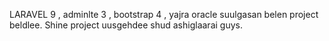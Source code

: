 LARAVEL 9 , adminlte 3 , bootstrap 4 , yajra oracle suulgasan belen project beldlee. Shine project uusgehdee shud ashiglaarai guys.